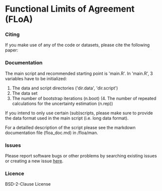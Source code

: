 # Functional Limits of Agreement (FLoA)

### Citing
If you make use of any of the code or datasets, please cite the following paper:

### Documentation
The main script and recommended starting point is 'main.R'. In 'main.R', 3 variables have to be initialized:
  1. The data and script directories ('dir.data', 'dir.script')
  2. The data set
  3. The number of bootstrap iterations (n.boot)
  (4. The number of repeated calculations for the uncertainty estimation (n.rep))

If you intend to only use certain (sub)scripts, please make sure to provide the data format used in the main script (i.e. long data format).

For a detailled description of the script please see the markdown documentation file (floa_doc.md) in /floa/man.

### Issues
Please report software bugs or other problems by searching existing issues or creating a new issue [here](https://github.com/koda86/floa/issues).

### Licence
BSD-2-Clause License
